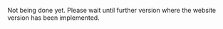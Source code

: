 Not being done yet. Please wait until further version where the website version has been implemented.
